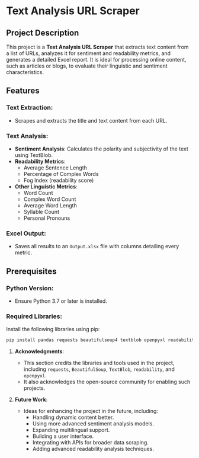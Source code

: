 # Text Analysis URL Scraper

## Project Description
This project is a **Text Analysis URL Scraper** that extracts text content from a list of URLs, analyzes it for sentiment and readability metrics, and generates a detailed Excel report. It is ideal for processing online content, such as articles or blogs, to evaluate their linguistic and sentiment characteristics.

## Features
### Text Extraction:
- Scrapes and extracts the title and text content from each URL.

### Text Analysis:
- **Sentiment Analysis**: Calculates the polarity and subjectivity of the text using TextBlob.
- **Readability Metrics**:
  - Average Sentence Length
  - Percentage of Complex Words
  - Fog Index (readability score)
- **Other Linguistic Metrics**:
  - Word Count
  - Complex Word Count
  - Average Word Length
  - Syllable Count
  - Personal Pronouns

### Excel Output:
- Saves all results to an `Output.xlsx` file with columns detailing every metric.

## Prerequisites
### Python Version:
- Ensure Python 3.7 or later is installed.

### Required Libraries:
Install the following libraries using pip:

```bash
pip install pandas requests beautifulsoup4 textblob openpyxl readability
```


1. **Acknowledgments**:
   - This section credits the libraries and tools used in the project, including `requests`, `BeautifulSoup`, `TextBlob`, `readability`, and `openpyxl`.
   - It also acknowledges the open-source community for enabling such projects.

2. **Future Work**:
   - Ideas for enhancing the project in the future, including:
     - Handling dynamic content better.
     - Using more advanced sentiment analysis models.
     - Expanding multilingual support.
     - Building a user interface.
     - Integrating with APIs for broader data scraping.
     - Adding advanced readability analysis techniques.



